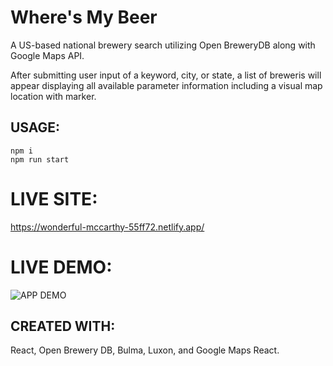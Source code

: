 # Where's My Beer
A US-based national brewery search utilizing Open BreweryDB along with Google Maps API.

After submitting user input of a keyword, city, or state, a list of breweris will appear displaying all available parameter information including a visual map location with marker.


## USAGE:

    npm i
    npm run start

# LIVE SITE:
https://wonderful-mccarthy-55ff72.netlify.app/

# LIVE DEMO:

![APP DEMO](WMB.gif)

## CREATED WITH:

React, Open Brewery DB, Bulma, Luxon, and Google Maps React.

